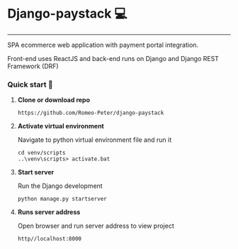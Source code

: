 # Django-paystack 💻

---

SPA ecommerce web application with payment portal integration.

Front-end uses ReactJS and back-end runs on Django and Django REST Framework (DRF)

### Quick start 🚀

1. **Clone or download repo**

    `https://github.com/Romeo-Peter/django-paystack`

2. **Activate virtual environment**

    Navigate to python virtual environment file and run it

    ```shell
    cd venv/scripts
    ..\venv\scripts> activate.bat
    ```

3. **Start server**

    Run the Django development

    `python manage.py startserver`

4. **Runs server address**

    Open browser and run server address to view project

    `http//localhost:8000`
